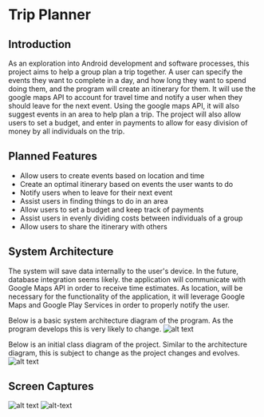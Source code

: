 Trip Planner
===========

Introduction
------------
As an exploration into Android development and software processes, this project aims to help a group plan a trip together. A user can specify the events they want to complete in a day, and how long they want to spend doing them, and the program will create an itinerary for them. It will use the google maps API to account for travel time and notify a user when they should leave for the next event. Using the google maps API, it will also suggest events in an area to help plan a trip. The project will also allow users to set a budget, and enter in payments to allow for easy division of money by all individuals on the trip.

Planned Features
----------------
* Allow users to create events based on location and time
* Create an optimal itinerary based on events the user wants to do
* Notify users when to leave for their next event
* Assist users in finding things to do in an area
* Allow users to set a budget and keep track of payments
* Assist users in evenly dividing costs between individuals of a group
* Allow users to share the itinerary with others


System Architecture
-------------------
The system will save data internally to the user's device. In the future, database integration seems likely. the application will communicate with Google Maps API in order to receive time estimates. As location, will be necessary for the functionality of the application, it will leverage Google Maps and Google Play Services in order to properly notify the user.

Below is a basic system architecture diagram of the program. As the program develops this is very likely to change.
![alt text](https://github.com/cpe305Spring17/spring2017-project-arjungup10/blob/master/ReadMeFiles/SoftwareArchDiagram.png)

Below is an initial class diagram of the project. Similar to the architecture diagram, this is subject to change as the project changes and evolves.
![alt text](https://github.com/cpe305Spring17/spring2017-project-arjungup10/blob/master/ReadMeFiles/ClassDiagram.png)

Screen Captures
---------------
![alt text](https://github.com/cpe305Spring17/spring2017-project-arjungup10/blob/master/ReadMeFiles/TripScreen.png)
![alt-text](https://github.com/cpe305Spring17/spring2017-project-arjungup10/blob/master/ReadMeFiles/PaymentScreen.png)
